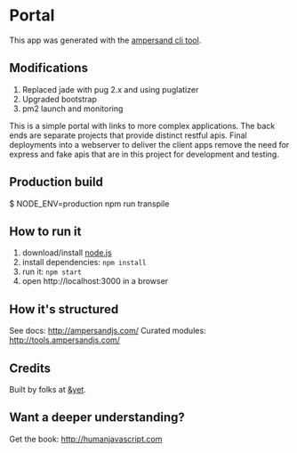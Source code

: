 # Portal

This app was generated with the [ampersand cli tool](http://ampersandjs.com/learn/quick-start-guide).

## Modifications
1. Replaced jade with pug 2.x and using puglatizer
1. Upgraded bootstrap
1. pm2 launch and monitoring

This is a simple portal with links to more complex applications.  The back ends
are separate projects that provide distinct restful apis.  Final deployments into a webserver to deliver the client apps remove the need for express and fake apis that are in this project for development and testing.

## Production build
$ NODE_ENV=production npm run transpile

## How to run it

1. download/install [node.js](http://nodejs.org/)
1. install dependencies: `npm install`
1. run it: `npm start`
1. open http://localhost:3000 in a browser

## How it's structured

See docs: http://ampersandjs.com/
Curated modules: http://tools.ampersandjs.com/

## Credits

Built by folks at [&yet](http://andyet.com).

## Want a deeper understanding?

Get the book: http://humanjavascript.com
